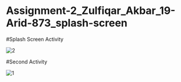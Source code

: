 # Assignment-2_Zulfiqar_Akbar_19-Arid-873_splash-screen
 
 #Splash Screen Activity
 
![2](https://user-images.githubusercontent.com/104486913/204053210-3399a1eb-d35f-4bc7-aeb6-a8f66b09bc60.jpeg)

#Second Activity

![1](https://user-images.githubusercontent.com/104486913/204053228-78adf02f-2a41-45ce-9ac2-802e85172528.jpeg)
